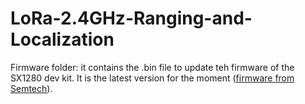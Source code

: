 # LoRa-2.4GHz-Ranging-and-Localization

Firmware folder: it contains the .bin file to update teh firmware of the SX1280 dev kit. It is the latest version for the moment ([firmware from Semtech](https://www.semtech.com/products/wireless-rf/lora-connect/sx1280)). 
